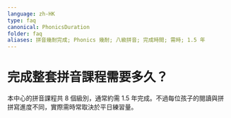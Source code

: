```yaml
---
language: zh-HK
type: faq
canonical: PhonicsDuration
folder: faq
aliases: 拼音幾耐完成; Phonics 幾耐; 八級拼音; 完成時間; 需時; 1.5 年
---
```

# 完成整套拼音課程需要多久？

本中心的拼音課程共 8 個級別，通常約需 1.5 年完成。不過每位孩子的閱讀與拼拼寫進度不同，實際需時常取決於平日練習量。